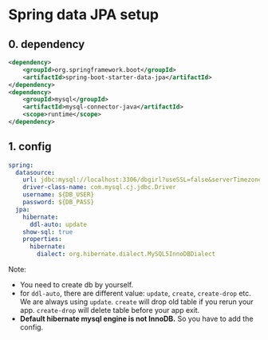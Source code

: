 # Spring data JPA setup

## 0. dependency

```xml
<dependency>
    <groupId>org.springframework.boot</groupId>
    <artifactId>spring-boot-starter-data-jpa</artifactId>
</dependency>
<dependency>
    <groupId>mysql</groupId>
    <artifactId>mysql-connector-java</artifactId>
    <scope>runtime</scope>
</dependency>
```

## 1. config

```yml
spring:
  datasource:
    url: jdbc:mysql://localhost:3306/dbgirl?useSSL=false&serverTimezone=America/Los_Angeles
    driver-class-name: com.mysql.cj.jdbc.Driver
    username: ${DB_USER}
    password: ${DB_PASS}
  jpa:
    hibernate:
      ddl-auto: update
    show-sql: true
    properties:
      hibernate:
        dialect: org.hibernate.dialect.MySQL5InnoDBDialect
```

Note:

-   You need to create db by yourself.
-   for `ddl-auto`, there are different value: `update`, `create`, `create-drop` etc. We are always using `update`. `create` will drop old table if you rerun your app. `create-drop` will delete table before your app exit.
-   **Default hibernate mysql engine is not InnoDB.** So you have to add the config.